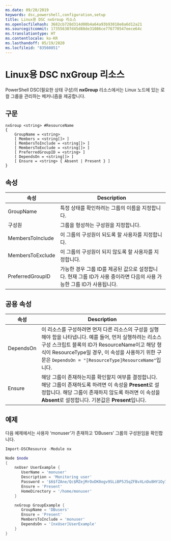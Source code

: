 ```yaml
---
ms.date: 09/20/2019
keywords: dsc,powershell,configuration,setup
title: Linux용 DSC nxGroup 리소스
ms.openlocfilehash: 3682cb728d314d00b4a64a93b93018e8a6d12a21
ms.sourcegitcommit: 173556307d45d88de31086ce776770547eece64c
ms.translationtype: HT
ms.contentlocale: ko-KR
ms.lasthandoff: 05/19/2020
ms.locfileid: "83560851"
---
```

# <a name="dsc-for-linux-nxgroup-resource"></a>Linux용 DSC nxGroup 리소스

PowerShell DSC(필요한 상태 구성)의 **nxGroup** 리소스에서는 Linux 노드에 있는 로컬 그룹을 관리하는 메커니즘을 제공합니다.

## <a name="syntax"></a>구문

```Syntax
nxGroup <string> #ResourceName
{
    GroupName = <string>
    [ Members = <string[]> ]
    [ MembersToInclude = <string[]> ]
    [ MembersToExclude = <string[]> ]
    [ PreferredGroupID = <string> ]
    [ DependsOn = <string[]> ]
    [ Ensure = <string> { Absent | Present } ]
}
```

## <a name="properties"></a>속성

|속성 |Description |
|---|---|
|GroupName |특정 상태를 확인하려는 그룹의 이름을 지정합니다. |
|구성원 |그룹을 형성하는 구성원을 지정합니다. |
|MembersToInclude |이 그룹의 구성원이 되도록 할 사용자를 지정합니다. |
|MembersToExclude |이 그룹의 구성원이 되지 않도록 할 사용자를 지정합니다. |
|PreferredGroupID |가능한 경우 그룹 ID를 제공된 값으로 설정합니다. 현재 그룹 ID가 사용 중이라면 다음의 사용 가능한 그룹 ID가 사용됩니다. |

## <a name="common-properties"></a>공용 속성

|속성 |Description |
|---|---|
|DependsOn |이 리소스를 구성하려면 먼저 다른 리소스의 구성을 실행해야 함을 나타냅니다. 예를 들어, 먼저 실행하려는 리소스 구성 스크립트 블록의 ID가 ResourceName이고 해당 형식이 ResourceType일 경우, 이 속성을 사용하기 위한 구문은 `DependsOn = "[ResourceType]ResourceName"`입니다. |
|Ensure |해당 그룹이 존재하는지를 확인할지 여부를 결정합니다. 해당 그룹이 존재하도록 하려면 이 속성을 **Present**로 설정합니다. 해당 그룹이 존재하지 않도록 하려면 이 속성을 **Absent**로 설정합니다. 기본값은 **Present**입니다. |

## <a name="example"></a>예제

다음 예제에서는 사용자 ‘monuser’가 존재하고 ‘DBusers’ 그룹의 구성원임을 확인합니다.

```powershell
Import-DSCResource -Module nx

Node $node
{
    nxUser UserExample {
       UserName = 'monuser'
       Description = 'Monitoring user'
       Password = '$6$fZAne/Qc$MZejMrOxDK0ogv9SLiBP5J5qZFBvXLnDu8HY1Oy7ycX.Y3C7mGPUfeQy3A82ev3zIabhDQnj2ayeuGn02CqE/0'
       Ensure = 'Present'
       HomeDirectory = '/home/monuser'
    }

    nxGroup GroupExample {
       GroupName = 'DBusers'
       Ensure = 'Present'
       MembersToInclude = 'monuser'
       DependsOn = '[nxUser]UserExample'
    }
}
```
